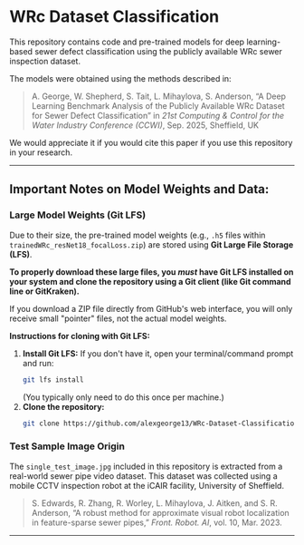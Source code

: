 # WRc Dataset Classification

This repository contains code and pre-trained models for deep learning-based sewer defect classification using the publicly available WRc sewer inspection dataset.

The models were obtained using the methods described in:

> A. George, W. Shepherd, S. Tait, L. Mihaylova, S. Anderson, “A Deep Learning Benchmark Analysis of the Publicly Available WRc Dataset for Sewer Defect Classification” in *21st Computing & Control for the Water Industry Conference (CCWI)*, Sep. 2025, Sheffield, UK

We would appreciate it if you would cite this paper if you use this repository in your research.

---

## Important Notes on Model Weights and Data:

### Large Model Weights (Git LFS)

Due to their size, the pre-trained model weights (e.g., `.h5` files within `trainedWRc_resNet18_focalLoss.zip`) are stored using **Git Large File Storage (LFS)**.

**To properly download these large files, you *must* have Git LFS installed on your system and clone the repository using a Git client (like Git command line or GitKraken).**

If you download a ZIP file directly from GitHub's web interface, you will only receive small "pointer" files, not the actual model weights.

**Instructions for cloning with Git LFS:**

1.  **Install Git LFS:** If you don't have it, open your terminal/command prompt and run:
    ```bash
    git lfs install
    ```
    (You typically only need to do this once per machine.)
2.  **Clone the repository:**
    ```bash
    git clone https://github.com/alexgeorge13/WRc-Dataset-Classification.git
    ```

### Test Sample Image Origin

The `single_test_image.jpg` included in this repository is extracted from a real-world sewer pipe video dataset. This dataset was collected using a mobile CCTV inspection robot at the iCAIR facility, University of Sheffield.

> S. Edwards, R. Zhang, R. Worley, L. Mihaylova, J. Aitken, and S. R. Anderson, “A robust method for approximate visual robot localization in feature-sparse sewer pipes,” *Front. Robot. AI*, vol. 10, Mar. 2023.

---
